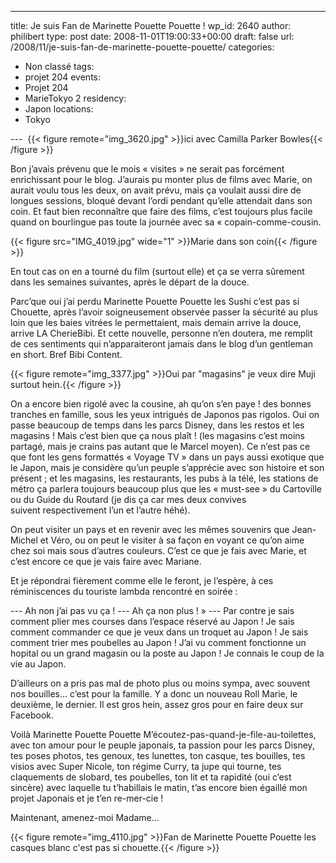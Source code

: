 ---
title: Je suis Fan de Marinette Pouette Pouette !
wp_id: 2640
author: philibert
type: post
date: 2008-11-01T19:00:33+00:00
draft: false
url: /2008/11/je-suis-fan-de-marinette-pouette-pouette/
categories:
  - Non classé
tags:
  - projet 204
events:
  - Projet 204
  - MarieTokyo 2
residency:
  - Japon
locations:
  - Tokyo

--- 
{{< figure remote="img_3620.jpg" >}}ici avec Camilla Parker Bowles{{< /figure >}}

Bon j&rsquo;avais prévenu que le mois « visites » ne serait pas forcément enrichissant pour le blog. J&rsquo;aurais pu monter plus de films avec Marie, on aurait voulu tous les deux, on avait prévu, mais ça voulait aussi dire de longues sessions, bloqué devant l&rsquo;ordi pendant qu&rsquo;elle attendait dans son coin. Et faut bien reconnaître que faire des films, c&rsquo;est toujours plus facile quand on bourlingue pas toute la journée avec sa « copain-comme-cousin.

{{< figure src="IMG_4019.jpg" wide="1" >}}Marie dans son coin{{< /figure >}}

En tout cas on en a tourné du film (surtout elle) et ça se verra sûrement dans les semaines suivantes, après le départ de la douce.

Parc&rsquo;que oui j&rsquo;ai perdu Marinette Pouette Pouette les Sushi c&rsquo;est pas si Chouette, après l&rsquo;avoir soigneusement observée passer la sécurité au plus loin que les baies vitrées le permettaient, mais demain arrive la douce, arrive LA CherieBibi. Et cette nouvelle, personne n&rsquo;en doutera, me remplit de ces sentiments qui n&rsquo;apparaiteront jamais dans le blog d&rsquo;un gentleman en short. Bref Bibi Content.

{{< figure remote="img_3377.jpg" >}}Oui par "magasins" je veux dire Muji surtout hein.{{< /figure >}}

On a encore bien rigolé avec la cousine, ah qu&rsquo;on s&rsquo;en paye ! des bonnes tranches en famille, sous les yeux intrigués de Japonos pas rigolos. Oui on passe beaucoup de temps dans les parcs Disney, dans les restos et les magasins ! Mais c&rsquo;est bien que ça nous plaît ! (les magasins c&rsquo;est moins partagé, mais je crains pas autant que le Marcel moyen). Ce n&rsquo;est pas ce que font les gens formattés « Voyage TV » dans un pays aussi exotique que le Japon, mais je considère qu&rsquo;un peuple s&rsquo;apprécie avec son histoire et son présent ; et les magasins, les restaurants, les pubs à la télé, les stations de métro ça parlera toujours beaucoup plus que les « must-see » du Cartoville ou du Guide du Routard (je dis ça car mes deux convives suivent respectivement l&rsquo;un et l&rsquo;autre héhé).

On peut visiter un pays et en revenir avec les mêmes souvenirs que Jean-Michel et Véro, ou on peut le visiter à sa façon en voyant ce qu&rsquo;on aime chez soi mais sous d&rsquo;autres couleurs. C&rsquo;est ce que je fais avec Marie, et c&rsquo;est encore ce que je vais faire avec Mariane.

Et je répondrai fièrement comme elle le feront, je l&rsquo;espère, à ces réminiscences du touriste lambda rencontré en soirée :
  
--- Ah non j&rsquo;ai pas vu ça !
--- Ah ça non plus ! »
--- Par contre je sais comment plier mes courses dans l&rsquo;espace réservé au Japon ! Je sais comment commander ce que je veux dans un troquet au Japon ! Je sais comment trier mes poubelles au Japon ! J&rsquo;ai vu comment fonctionne un hopital ou un grand magasin ou la poste au Japon ! Je connais le coup de la vie au Japon.

D&rsquo;ailleurs on a pris pas mal de photo plus ou moins sympa, avec souvent nos bouilles&#8230; c&rsquo;est pour la famille. Y a donc un nouveau Roll Marie, le deuxième, le dernier. Il est gros hein, assez gros pour en faire deux sur Facebook.

Voilà Marinette Pouette Pouette M&rsquo;écoutez-pas-quand-je-file-au-toilettes, avec ton amour pour le peuple japonais, ta passion pour les parcs Disney, tes poses photos, tes genoux, tes lunettes, ton casque, tes bouilles, tes visios avec Super Nicole, ton régime Curry, ta jupe qui tourne, tes claquements de slobard, tes poubelles, ton lit et ta rapidité (oui c&rsquo;est sincère) avec laquelle tu t&rsquo;habillais le matin, t&rsquo;as encore bien égaillé mon projet Japonais et je t&rsquo;en re-mer-cie !

Maintenant, amenez-moi Madame&#8230;

{{< figure remote="img_4110.jpg" >}}Fan de Marinette Pouette Pouette les casques blanc c'est pas si chouette.{{< /figure >}}